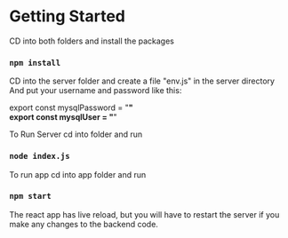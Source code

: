 # Getting Started 

CD into both folders and install the packages

### `npm install`


CD into the server folder and create a file "env.js" in the server directory
And put your username and password like this:

export const mysqlPassword = "********"  
export const mysqlUser = "********"  



To Run Server cd into folder and run

### `node index.js`

To run app cd into app folder and run

### `npm start`

The react app has live reload, but you will have to restart the server if you make any changes to the backend code. 
